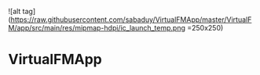 ![alt tag](https://raw.githubusercontent.com/sabaduy/VirtualFMApp/master/VirtualFM/app/src/main/res/mipmap-hdpi/ic_launch_temp.png =250x250)
# VirtualFMApp

